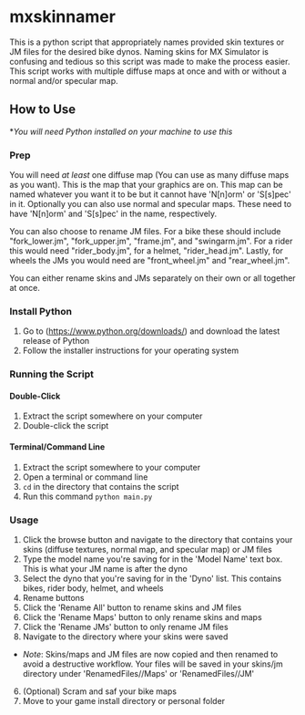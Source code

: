# mxskinnamer
This is a python script that appropriately names provided skin textures or JM files for the desired bike dynos. Naming skins for MX Simulator is confusing and tedious so this script was made to make the process easier. This script works with multiple diffuse maps at once and with or without a normal and/or specular map.

## How to Use

**You will need Python installed on your machine to use this*
### Prep
You will need *at least* one diffuse map (You can use as many diffuse maps as you want). This is the map that your graphics are on. This map can be named whatever you want it to be but it cannot have 'N[n]orm' or 'S[s]pec' in it. Optionally you can also use normal and specular maps. These need to have 'N[n]orm' and 'S[s]pec' in the name, respectively.

You can also choose to rename JM files. For a bike these should include "fork_lower.jm", "fork_upper.jm", "frame.jm", and "swingarm.jm". For a rider this would need "rider_body.jm", for a helmet, "rider_head.jm". Lastly, for wheels the JMs you would need are "front_wheel.jm" and "rear_wheel.jm".

You can either rename skins and JMs separately on their own or all together at once.

### Install Python
1. Go to (https://www.python.org/downloads/) and download the latest release of Python
2. Follow the installer instructions for your operating system

### Running the Script

#### Double-Click
1. Extract the script somewhere on your computer
2. Double-click the script
#### Terminal/Command Line
1. Extract the script somewhere to your computer
2. Open a terminal or command line
3. `cd` in the directory that contains the script
4. Run this command `python main.py`

### Usage
1. Click the browse button and navigate to the directory that contains your skins (diffuse textures, normal map, and specular map) or JM files
2. Type the model name you're saving for in the 'Model Name' text box. This is what your JM name is after the dyno
3. Select the dyno that you're saving for in the 'Dyno' list. This contains bikes, rider body, helmet, and wheels
4. Rename buttons
  1. Click the 'Rename All' button to rename skins and JM files
  2. Click the 'Rename Maps' button to only rename skins and maps
  3. Click the 'Rename JMs' button to only rename JM files
5. Navigate to the directory where your skins were saved
  * *Note*: Skins/maps and JM files are now copied and then renamed to avoid a destructive workflow. Your files will be saved in your skins/jm directory under 'RenamedFiles/<Model Name>/Maps' or 'RenamedFiles/<Model Name>/JM'
6. (Optional) Scram and saf your bike maps
7. Move to your game install directory or personal folder
